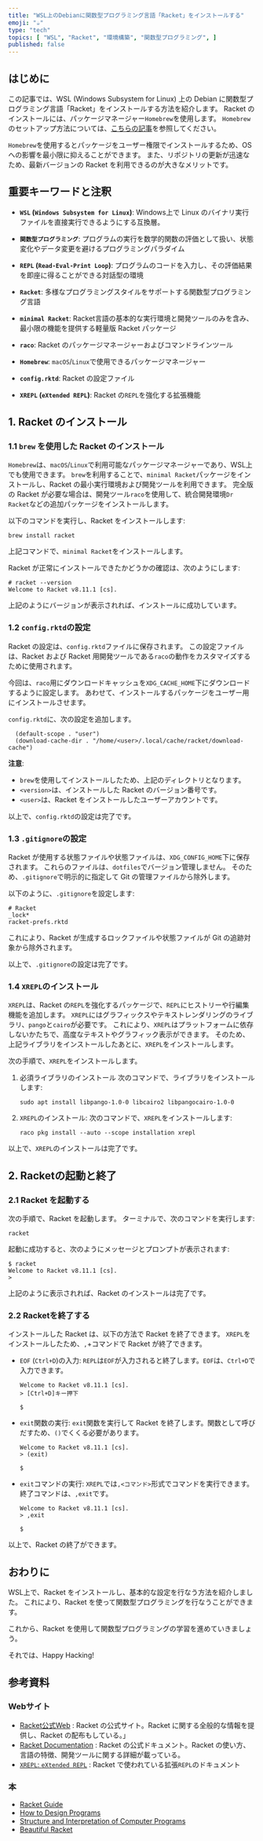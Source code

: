 ```yaml
---
title: "WSL上のDebianに関数型プログラミング言語「Racket」をインストールする"
emoji: "☕"
type: "tech"
topics: [ "WSL", "Racket", "環境構築", "関数型プログラミング", ]
published: false
---
```


## はじめに

この記事では、WSL (Windows Subsystem for Linux) 上の Debian に関数型プログラミング言語「Racket」をインストールする方法を紹介します。
Racket のインストールには、パッケージマネージャー`Homebrew`を使用します。
`Homebrew`のセットアップ方法については、[こちらの記事](https://zenn.dev/atsushifx/articles/wsl2-brew-install)を参照してください。

`Homebrew`を使用するとパッケージをユーザー権限でインストールするため、OS への影響を最小限に抑えることができます。
また、リポジトリの更新が迅速なため、最新バージョンの Racket を利用できるのが大きなメリットです。

## 重要キーワードと注釈

- **`WSL` (`Windows Subsystem for Linux`)**:
  Windows上で Linux のバイナリ実行ファイルを直接実行できるようにする互換層。

- **`関数型プログラミング`**:
  プログラムの実行を数学的関数の評価として扱い、状態変化やデータ変更を避けるプログラミングパラダイム

- **`REPL` (`Read-Eval-Print Loop`)**:
  プログラムのコードを入力し、その評価結果を即座に得ることができる対話型の環境

- **`Racket`**:
  多様なプログラミングスタイルをサポートする関数型プログラミング言語

- **`minimal Racket`**:
  Racket言語の基本的な実行環境と開発ツールのみを含み、最小限の機能を提供する軽量版 Racket パッケージ

- **`raco`**:
  Racket のパッケージマネージャーおよびコマンドラインツール

- **`Homebrew`**:
  `macOS`/`Linux`で使用できるパッケージマネージャー

- **`config.rktd`**:
  Racket の設定ファイル

- **`XREPL` (`eXtended REPL`)**:
   Racket の`REPL`を強化する拡張機能

## 1. Racket のインストール

### 1.1 `brew` を使用した Racket のインストール

`Homebrew`は、`macOS`/`Linux`で利用可能なパッケージマネージャーであり、WSL上でも使用できます。
`brew`を利用することで、`minimal Racket`パッケージをインストールし、Racket の最小実行環境および開発ツールを利用できます。
完全版の Racket が必要な場合は、開発ツール`raco`を使用して、統合開発環境`Dr Racket`などの追加パッケージをインストールします。

以下のコマンドを実行し、Racket をインストールします:

```shell
brew install racket
```

上記コマンドで、`minimal Racket`をインストールします。

Racket が正常にインストールできたかどうかの確認は、次のようにします:

```shell
# racket --version
Welcome to Racket v8.11.1 [cs].

```

上記のようにバージョンが表示されれば、インストールに成功しています。

### 1.2 `config.rktd`の設定

Racket の設定は、`config.rktd`ファイルに保存されます。
この設定ファイルは、Racket および Racket 用開発ツールである`raco`の動作をカスタマイズするために使用されます。

今回は、`raco`用にダウンロードキャッシュを`XDG_CACHE_HOME`下にダウンロードするように設定します。
あわせて、インストールするパッケージをユーザー用にインストールさせます。

`config.rktd`に、次の設定を追加します。

```racket: /home/linuxbrew/.linuxbrew/Cellar/minimal-racket/<version>/.bottle/etc/racket/config.rktd
  (default-scope . "user")
  (download-cache-dir . "/home/<user>/.local/cache/racket/download-cache")

```

**注意**:

- `brew`を使用してインストールしたため、上記のディレクトリとなります。
- `<version>`は、インストールした Racket のバージョン番号です。
- `<user>`は、Racket をインストールしたユーザーアカウントです。

以上で、`config.rktd`の設定は完了です。

### 1.3 `.gitignore`の設定

Racket が使用する状態ファイルや状態ファイルは、`XDG_CONFIG_HOME`下に保存されます。
これらのファイルは、`dotfiles`でバージョン管理しません。
そのため、`.gitignore`で明示的に指定して Git の管理ファイルから除外します。

以下のように、`.gitignore`を設定します:

```git:$XDG_CONFIG_HOME/.gitignore
# Racket
_lock*
racket-prefs.rktd

```

これにより、Racket が生成するロックファイルや状態ファイルが Git の追跡対象から除外されます。

以上で、`.gitignore`の設定は完了です。

### 1.4 `XREPL`のインストール

`XREPL`は、Racket の`REPL`を強化するパッケージで、`REPL`にヒストリーや行編集機能を追加します。
`XREPL`にはグラフィックスやテキストレンダリングのライブラリ、`pango`と`cairo`が必要です。
これにより、`XREPL`はプラットフォームに依存しないかたちで、高度なテキストやグラフィック表示ができます。
そのため、上記ライブラリをインストールしたあとに、`XREPL`をインストールします。

次の手順で、`XREPL`をインストールします。

1. 必須ライブラリのインストール
   次のコマンドで、ライブラリをインストールします:

   ```shell
   sudo apt install libpango-1.0-0 libcairo2 libpangocairo-1.0-0
   ```

2. `XREPL`のインストール:
   次のコマンドで、`XREPL`をインストールします:

   ```shell
   raco pkg install --auto --scope installation xrepl
   ```

以上で、`XREPL`のインストールは完了です。

## 2. Racketの起動と終了

### 2.1 Racket を起動する

次の手順で、Racket を起動します。
ターミナルで、次のコマンドを実行します:

```shell
racket
```

起動に成功すると、次のようにメッセージとプロンプトが表示されます:

```shell
$ racket
Welcome to Racket v8.11.1 [cs].
>

```

上記のように表示されれば、Racket のインストールは完了です。

### 2.2 Racketを終了する

インストールした Racket は、以下の方法で Racket を終了できます。
`XREPL`をインストールしたため、`,`+コマンドで Racket が終了できます。

- `EOF` (`Ctrl+D`)の入力:
  `REPL`は`EOF`が入力されると終了します。`EOF`は、`Ctrl+D`で入力できます。

  ```racket
  Welcome to Racket v8.11.1 [cs].
  > [Ctrl+D]キー押下

  $
  ```

- `exit`関数の実行:
  `exit`関数を実行して Racket を終了します。関数として呼びだすため、`()`でくくる必要があります。

  ```racket
  Welcome to Racket v8.11.1 [cs].
  > (exit)

  $
  ```

- `exit`コマンドの実行:
  `XREPL`では`,<コマンド>`形式でコマンドを実行できます。終了コマンドは、`,exit`です。

  ```racket
  Welcome to Racket v8.11.1 [cs].
  > ,exit

  $
  ```

以上で、Racket の終了ができます。

## おわりに

WSL上で、Racket をインストールし、基本的な設定を行なう方法を紹介しました。
これにより、Racket を使って関数型プログラミングを行なうことができます。

これから、Racket を使用して関数型プログラミングの学習を進めていきましょう。

それでは、Happy Hacking!

## 参考資料

### Webサイト

- [Racket公式Web](https://racket-lang.org/) :  Racket の公式サイト。Racket に関する全般的な情報を提供し、Racket の配布もしている。」
- [Racket Documentation](https://docs.racket-lang.org/) : Racket の公式ドキュメント。Racket の使い方、言語の特徴、開発ツールに関する詳細が載っている。
- [`XREPL`: `eXtended REPL`](https://docs.racket-lang.org/xrepl/) : Racket で使われている拡張`REPL`のドキュメント

### 本

- [Racket Guide](https://docs.racket-lang.org/guide/index.html)
- [How to Design Programs](https://htdp.org/)
- [Structure and Interpretation of Computer Programs](https://mitp-content-server.mit.edu/books/content/sectbyfn/books_pres_0/6515/sicp.zip/index.html)
- [Beautiful Racket](https://beautifulracket.com/)
